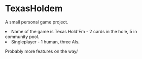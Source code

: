 # TexasHoldem
A small personal game project.
<li>Name of the game is Texas Hold'Em - 2 cards in the hole, 5 in community pool.
<li>Singleplayer - 1 human, three AIs.

Probably more features on the way/
